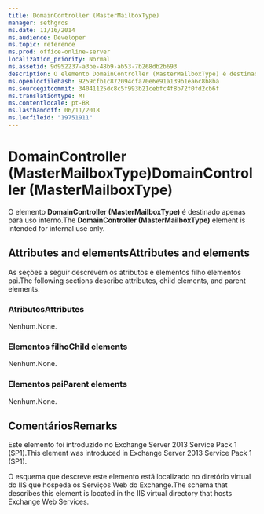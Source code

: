 ```yaml
---
title: DomainController (MasterMailboxType)
manager: sethgros
ms.date: 11/16/2014
ms.audience: Developer
ms.topic: reference
ms.prod: office-online-server
localization_priority: Normal
ms.assetid: 9d952237-a3be-48b9-ab53-7b268db2b693
description: O elemento DomainController (MasterMailboxType) é destinado apenas para uso interno.
ms.openlocfilehash: 9259cfb1c872094cfa70e6e91a139b1ea6c8b8ba
ms.sourcegitcommit: 34041125dc8c5f993b21cebfc4f8b72f0fd2cb6f
ms.translationtype: MT
ms.contentlocale: pt-BR
ms.lasthandoff: 06/11/2018
ms.locfileid: "19751911"
---
```

# <a name="domaincontroller-mastermailboxtype"></a><span data-ttu-id="f7b70-103">DomainController (MasterMailboxType)</span><span class="sxs-lookup"><span data-stu-id="f7b70-103">DomainController (MasterMailboxType)</span></span>

<span data-ttu-id="f7b70-104">O elemento **DomainController (MasterMailboxType)** é destinado apenas para uso interno.</span><span class="sxs-lookup"><span data-stu-id="f7b70-104">The **DomainController (MasterMailboxType)** element is intended for internal use only.</span></span> 

## <a name="attributes-and-elements"></a><span data-ttu-id="f7b70-105">Attributes and elements</span><span class="sxs-lookup"><span data-stu-id="f7b70-105">Attributes and elements</span></span>

<span data-ttu-id="f7b70-106">As seções a seguir descrevem os atributos e elementos filho elementos pai.</span><span class="sxs-lookup"><span data-stu-id="f7b70-106">The following sections describe attributes, child elements, and parent elements.</span></span>
  
### <a name="attributes"></a><span data-ttu-id="f7b70-107">Atributos</span><span class="sxs-lookup"><span data-stu-id="f7b70-107">Attributes</span></span>

<span data-ttu-id="f7b70-108">Nenhum.</span><span class="sxs-lookup"><span data-stu-id="f7b70-108">None.</span></span>
  
### <a name="child-elements"></a><span data-ttu-id="f7b70-109">Elementos filho</span><span class="sxs-lookup"><span data-stu-id="f7b70-109">Child elements</span></span>

<span data-ttu-id="f7b70-110">Nenhum.</span><span class="sxs-lookup"><span data-stu-id="f7b70-110">None.</span></span>
  
### <a name="parent-elements"></a><span data-ttu-id="f7b70-111">Elementos pai</span><span class="sxs-lookup"><span data-stu-id="f7b70-111">Parent elements</span></span>

<span data-ttu-id="f7b70-112">Nenhum.</span><span class="sxs-lookup"><span data-stu-id="f7b70-112">None.</span></span>
  
## <a name="remarks"></a><span data-ttu-id="f7b70-113">Comentários</span><span class="sxs-lookup"><span data-stu-id="f7b70-113">Remarks</span></span>

<span data-ttu-id="f7b70-114">Este elemento foi introduzido no Exchange Server 2013 Service Pack 1 (SP1).</span><span class="sxs-lookup"><span data-stu-id="f7b70-114">This element was introduced in Exchange Server 2013 Service Pack 1 (SP1).</span></span>
  
<span data-ttu-id="f7b70-115">O esquema que descreve este elemento está localizado no diretório virtual do IIS que hospeda os Serviços Web do Exchange.</span><span class="sxs-lookup"><span data-stu-id="f7b70-115">The schema that describes this element is located in the IIS virtual directory that hosts Exchange Web Services.</span></span>
  

